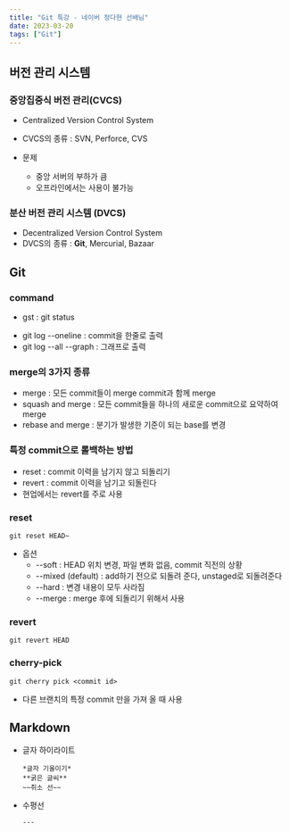 ```yaml
---
title: "Git 특강 - 네이버 정다현 선배님"
date: 2023-03-20
tags: ["Git"]
---
```


## 버전 관리 시스템

### 중앙집중식 버전 관리(CVCS)

- Centralized Version Control System
- CVCS의 종류 : SVN, Perforce, CVS

- 문제
  - 중앙 서버의 부하가 큼
  - 오프라인에서는 사용이 불가능

### 분산 버전 관리 시스템 (DVCS)

- Decentralized Version Control System
- DVCS의 종류 : **Git**, Mercurial, Bazaar

## Git

### command

- gst : git status

* git log --oneline : commit을 한줄로 출력
* git log --all --graph : 그래프로 출력

### merge의 3가지 종류

- merge : 모든 commit들이 merge commit과 함께 merge
- squash and merge : 모든 commit들을 하나의 새로운 commit으로 요약하여 merge
- rebase and merge : 분기가 발생한 기준이 되는 base를 변경

### 특정 commit으로 롤백하는 방법

- reset : commit 이력을 남기지 않고 되돌리기
- revert : commit 이력을 남기고 되돌린다
- 현업에서는 revert를 주로 사용

### reset

```
git reset HEAD~
```

- 옵션
  - --soft : HEAD 위치 변경, 파일 변화 없음, commit 직전의 상황
  - --mixed (default) : add하기 전으로 되돌려 준다, unstaged로 되돌려준다
  - --hard : 변경 내용이 모두 사라짐
  - --merge : merge 후에 되돌리기 위해서 사용

### revert

```
git revert HEAD
```

### cherry-pick

```
git cherry pick <commit id>
```

- 다른 브랜치의 특정 commit 만을 가져 올 때 사용

## Markdown

- 글자 하이라이트
  ```
  *글자 기울이기*
  **굵은 글씨**
  ~~취소 선~~
  ```

* 수평선
  ```
  ---
  ```
